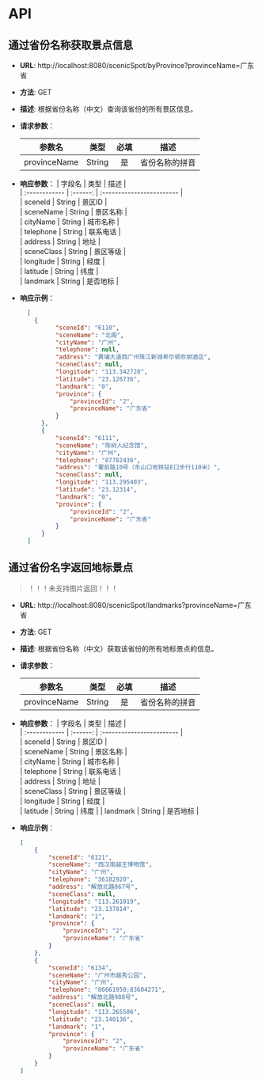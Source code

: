 # API 

## 通过省份名称获取景点信息
- **URL**: http://localhost:8080/scenicSpot/byProvince?provinceName=广东省
- **方法**: GET
- **描述**: 根据省份名称（中文）查询该省份的所有景区信息。
- **请求参数**：

    | 参数名       | 类型   | 必填 | 描述            |
    | :------------: | :------: | :----: | :---------------: |
    | provinceName | String | 是   | 省份名称的拼音 |
- **响应参数**：
    | 字段名       | 类型   | 描述                     |  
    | :------------ | :------: | :------------------------ |  
    | sceneId      | String | 景区ID                   |  
    | sceneName    | String | 景区名称                 |  
    | cityName     | String | 城市名称                 |  
    | telephone    | String | 联系电话                 |  
    | address      | String | 地址                     |  
    | sceneClass   | String | 景区等级                 |  
    | longitude    | String | 经度                     |  
    | latitude     | String | 纬度                     |  
    | landmark     | String | 是否地标                  |
- **响应示例**：
    ```json
      [
        {
              "sceneId": "6110",
              "sceneName": "北阁",
              "cityName": "广州",
              "telephone": null,
              "address": "黄埔大道西广州珠江新城希尔顿欢朋酒店",
              "sceneClass": null,
              "longitude": "113.342728",
              "latitude": "23.126736",
              "landmark": "0",
              "province": {
                  "provinceId": "2",
                  "provinceName": "广东省"
              }
          },
          {
              "sceneId": "6111",
              "sceneName": "陈树人纪念馆",
              "cityName": "广州",
              "telephone": "87782436",
              "address": "署前路10号（东山口地铁站E口步行110米）",
              "sceneClass": null,
              "longitude": "113.295403",
              "latitude": "23.12314",
              "landmark": "0",
              "province": {
                  "provinceId": "2",
                  "provinceName": "广东省"
              }
          }
      ]
    ```
  
## 通过省份名字返回地标景点
> ！！！未支持图片返回！！！
- **URL**: http://localhost:8080/scenicSpot/landmarks?provinceName=广东省
- **方法**: GET
- **描述**: 根据省份名称（中文）获取该省份的所有地标景点的信息。
- **请求参数**：

    | 参数名       | 类型   | 必填 | 描述            |  
    | :------------: | :------: | :----: |   :---------------: |  
    | provinceName | String | 是   | 省份名称的拼音 |  
- **响应参数**：
  | 字段名       | 类型   | 描述                     |  
  | :------------ | :------: | :------------------------ |  
  | sceneId      | String | 景区ID                   |  
  | sceneName    | String | 景区名称                 |  
  | cityName     | String | 城市名称                 |  
  | telephone    | String | 联系电话                 |  
  | address      | String | 地址                     |  
  | sceneClass   | String | 景区等级                 |  
  | longitude    | String | 经度                     |  
  | latitude     | String | 纬度                     |
  | landmark     | String | 是否地标                  |
- **响应示例**：
    ```json
    [
        {
            "sceneId": "6121",
            "sceneName": "西汉南越王博物馆",
            "cityName": "广州",
            "telephone": "36182920",
            "address": "解放北路867号",
            "sceneClass": null,
            "longitude": "113.261019",
            "latitude": "23.137814",
            "landmark": "1",
            "province": {
                "provinceId": "2",
                "provinceName": "广东省"
            }
        },
        {
            "sceneId": "6134",
            "sceneName": "广州市越秀公园",
            "cityName": "广州",
            "telephone": "86661950;83604271",
            "address": "解放北路988号",
            "sceneClass": null,
            "longitude": "113.265506",
            "latitude": "23.140136",
            "landmark": "1",
            "province": {
                "provinceId": "2",
                "provinceName": "广东省"
            }
        }
    ]
    ```